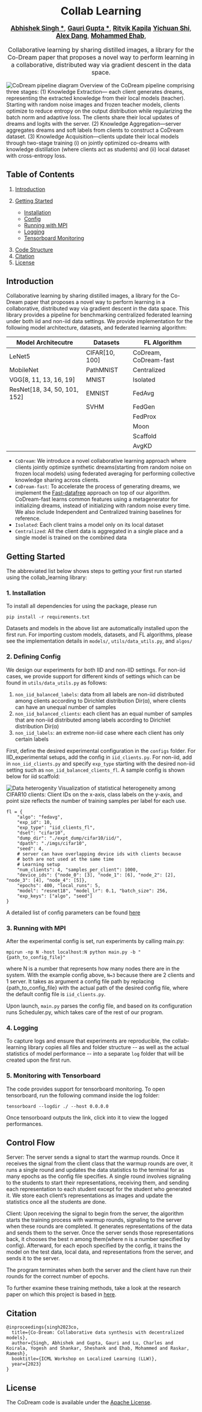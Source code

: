 <div align="center">
  <h1>Collab Learning</h1>

  <p style="font-size:1.2em">
    <a href="https://github.com/tremblerz"><strong>Abhishek Singh *</strong></a>,
    <a href="https://github.com/GauriGupta19"><strong>Gauri Gupta *</strong></a>, 
    <a href="https://github.com/RitvikKapila"><strong>Ritvik Kapila</strong></a>
    <a href="https://github.com/photonshi"><strong>Yichuan Shi</strong></a>, 
    <a href="https://github.com/Tropylium"><strong>Alex Dang</strong></a>, 
    <a href="https://github.com/mohammedehab2002"><strong>Mohammed Ehab</strong></a>, 
  </p>

  <p align="center" style="font-size:16px">Collaborative learning by sharing distilled images, a library for the Co-Dream paper that proposes a novel way to perform learning in a collaborative, distributed way via gradient descent in the data space.  </p>
  <!-- Images? -->
  <!-- <p align="center">
    <img src="media/teaser.gif" />
  </p> -->
</div>

![CoDream pipeline diagram](assets/pipeline.png)
Overview of the CoDream pipeline comprising three stages: (1) Knowledge Extraction— each client generates dreams, representing the extracted knowledge from their local models (teacher). Starting with random noise images and frozen teacher models,
clients optimize to reduce entropy on the output distribution while regularizing the batch norm and adaptive loss. The clients share their local updates of dreams and logits with the server. (2) Knowledge Aggregation—server aggregates dreams and soft labels from clients to
construct a CoDream dataset. (3) Knowledge Acquisition—clients update their local models through two-stage training (i) on jointly optimized co-dreams with knowledge distillation (where clients act as students) and (ii) local dataset with cross-entropy loss. 

<!-- Introduction: fl in iid/ noniid; noniid supports heterogeneity parameter, list of models -->
<!-- Link to paper -->

## Table of Contents
1. [Introduction](#introduction)
2. [Getting Started](#baselines)
    - [Installation](#1-installation)
    - [Config](#2-defining-config)
    - [Running with MPI](#3-running-with-mpi)
    - [Logging](#4-logging)
    - [Tensorboard Monitoring](#5-monitoring-with-tensorboard)

    </ul>
<!-- 4. [Training](#training) -->
3. [Code Structure](#developer)
4. [Citation](#citation)
5. [License](#license)

## Introduction <a name="introduction"></a>
Collaborative learning by sharing distilled images, a library for the Co-Dream paper that proposes a novel way to perform learning in a collaborative, distributed way via gradient descent in the data space. This library provides a pipeline for benchmarking centralized federated learning under both iid and non-iid data settings. We provide implementation for the following model architecture, datasets, and federated learning algorithm:

| Model Architecutre           | Datasets       | FL Algorithm            |
|------------------------------|----------------|-------------------------|
| LeNet5                       | CIFAR[10, 100] | CoDream, CoDream-fast |
| MobileNet                    | PathMNIST      | Centralized             |
| VGG[8, 11, 13, 16, 19]       | MNIST          | Isolated                |
| ResNet[18, 34, 50, 101, 152] | EMNIST         | FedAvg                  |
|                              | SVHM           | FedGen                  |
|                              |                | FedProx                 |
|                              |                | Moon                    |
|                              |                | Scaffold                |
|                              |                | AvgKD                   |

* `CoDream`:  We introduce a novel collaborative learning approach where clients jointly optimize synthetic dreams(starting from random noise on frozen local models) using federated averaging for performing collective knowledge sharing across clients.  
* `CoDream-fast`:  To accelerate the process of generating dreams, we implement the [Fast-datafree](https://arxiv.org/pdf/2112.06253.pdf) approach on top of our algorithm. CoDream-fast learns common features using a metagenerator for initializing dreams, instead of initializing with random noise every time.  
We also include Independent and Centralized training baselines for reference.  
* `Isolated`: Each client trains a model only on its local dataset  
* `Centralized`: All the client data is aggregated in a single place and a single model is trained on the combined data  

<!-- TODO: add possible mpirun note? -->

## Getting Started <a name="baselines"></a>
<!-- how to run baselines - include brief overview of supported baselines, how to define config, and how dataset is downloaded -->

The abbreviated list below shows steps to getting your first run started using the collab_learning library:

### 1. Installation <a name="installation"></a>
To install all dependencies for using the package, please run
```
pip install -r requirements.txt
```
Datasets and models in the above list are automatically installed upon the first run. For importing custom models, datasets, and FL algorithms, please see the implementation details in `models/`, `utils/data_utils.py`, and `algos/`

### 2. Defining Config <a name="config"></a>
We design our experiments for both IID and non-IID settings. For non-iid cases, we provide support for different kinds of settings which can be found in `utils/data_utils.py` as follows:  
1. ```non_iid_balanced_labels```: data from all labels are non-iid distributed among clients according to Dirichlet distribution Dir(α), where clients can have an unequal number of samples  
2. ```non_iid_balanced_clients```: each client has an equal number of samples that are non-iid distributed among labels according to Dirichlet distribution Dir(α)  
3. ```non_iid_labels```: an extreme non-iid case where each client has only certain labels

First, define the desired experimental configuration in the `configs` folder. For IID_experimental setups, add the config in `iid_clients.py`. For non-iid, add in `non_iid_clients.py` and specify ```exp_type``` starting with the desired non-iid setting such as ```non_iid_balanced_clients_fl```.  A sample config is shown below for iid scaffold:

![Data heterogenity](assets/iid_vs_noniid.png)
Visualization of statistical heterogeneity among CIFAR10 clients: Client IDs on the x-axis, class labels on the y-axis, and point size reflects the number of training samples per label for each use.  

```
fl = {
    "algo": "fedavg",
    "exp_id": 10,
    "exp_type": "iid_clients_fl",
    "dset": "cifar10",
    "dump_dir": "./expt_dump/cifar10/iid/",
    "dpath": "./imgs/cifar10",
    "seed": 4,
    # server can have overlapping device ids with clients because
    # both are not used at the same time
    # Learning setup
    "num_clients": 4, "samples_per_client": 1000,
    "device_ids": {"node_0": [3], "node_1": [6], "node_2": [2], "node_3": [4], "node_4": [5]},
    "epochs": 400, "local_runs": 5,
    "model": "resnet18", "model_lr": 0.1, "batch_size": 256,
    "exp_keys": ["algo", "seed"]
}
```
A detailed list of config parameters can be found [here](https://github.com/tremblerz/collab_learning/blob/codream_public/configs/README.md)

### 3. Running with MPI <a name="mpi"></a>

After the experimental config is set, run experiments by calling main.py:
```
mpirun -np N -host localhost:N python main.py -b "{path_to_config_file}"
```
where N is a number that represents how many nodes there are in the system. With the example config above, `N=3` because there are 2 clients and 1 server.  It takes as argument a config file path by replacing {path_to_config_file} with the actual path of the desired config file, where the default config file is ```iid_clients.py```.  

Upon launch, ```main.py``` parses the config file, and based on its configuration runs Scheduler.py, which takes care of the rest of our program.

### 4. Logging <a name="logging"></a>

To capture logs and ensure that experiments are reproducible, the collab-learning library copies all files and folder structure -- as well as the actual statistics of model performance -- into a separate `log` folder that will be created upon the first run. 

### 5. Monitoring with Tensorboard <a name="tensorboard"></a>

The code provides support for tensorboard monitoring. To open tensorboard, run the following command inside the log folder:

```tensorboard --logdir ./ --host 0.0.0.0```

Once tensorboard outputs the link, click into it to view the logged performances.

<!-- how to run training - essentially very similar to baseline but maybe more detail on config / code structure? -->

## Control Flow <a name="developer"></a>

Server:
The server sends a signal to start the warmup rounds. Once it receives the signal from the client class that the warmup rounds are over, it runs a single round and updates the data statistics to the terminal for as many epochs as the config file specifies.
A single round involves signaling to the students to start their representations, receiving them, and sending each representation to each student except for the student who generated it. We store each client’s representations as images and update the statistics once all the students are done.<br />

Client:
Upon receiving the signal to begin from the server, the algorithm starts the training process with warmup rounds, signaling to the server when these rounds are completed. It generates representations of the data and sends them to the server. Once the server sends those representations back, it chooses the best n among them(where n is a number specified by config). Afterward, for each epoch specified by the config, it trains the model on the test data, local data, and representations from the server, and sends it to the server.<br />

The program terminates when both the server and the client have run their rounds for the correct number of epochs.<br />

To further examine these training methods, take a look at the research paper on which this project is based in [here](https://arxiv.org/abs/1912.08795).  
 

## Citation <a name="citation"></a>
```
@inproceedings{singh2023co,
  title={Co-Dream: Collaborative data synthesis with decentralized models},
  author={Singh, Abhishek and Gupta, Gauri and Lu, Charles and Koirala, Yogesh and Shankar, Sheshank and Ehab, Mohammed and Raskar, Ramesh},
  booktitle={ICML Workshop on Localized Learning (LLW)},
  year={2023}
}
```
## License <a name="license"></a>
The CoDream code is available under the [Apache License](LICENSE).
